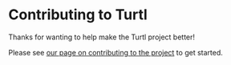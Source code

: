 # Contributing to Turtl

Thanks for wanting to help make the Turtl project better!

Please see [our page on contributing to the project](https://turtl.it/contributing/)
to get started.

